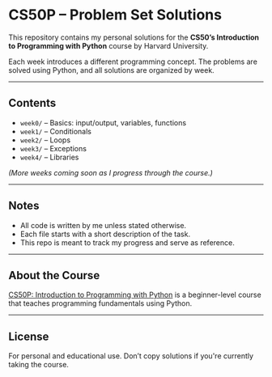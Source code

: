 # CS50P – Problem Set Solutions

This repository contains my personal solutions for the **CS50’s Introduction to Programming with Python** course by Harvard University.

Each week introduces a different programming concept. The problems are solved using Python, and all solutions are organized by week.

---

## Contents

- `week0/` – Basics: input/output, variables, functions
- `week1/` – Conditionals
- `week2/` – Loops
- `week3/` – Exceptions
- `week4/` – Libraries

*(More weeks coming soon as I progress through the course.)*

---

## Notes

- All code is written by me unless stated otherwise.
- Each file starts with a short description of the task.
- This repo is meant to track my progress and serve as reference.

---

## About the Course

[CS50P: Introduction to Programming with Python](https://cs50.harvard.edu/python/) is a beginner-level course that teaches programming fundamentals using Python.

---

## License

For personal and educational use. Don’t copy solutions if you're currently taking the course.
